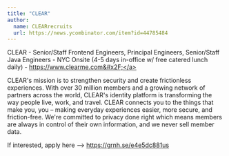 ```yaml
---
title: "CLEAR"
author:
  name: CLEARrecruits
  url: https://news.ycombinator.com/item?id=44785484
---
```


<JobNavigation />

CLEAR - Senior&#x2F;Staff Frontend Engineers, Principal Engineers, Senior&#x2F;Staff Java Engineers - NYC Onsite (4-5 days in-office w&#x2F; free catered lunch daily) - <a href="https:&#x2F;&#x2F;www.clearme.com&#x2F;" rel="nofollow">https:&#x2F;&#x2F;www.clearme.com&#x2F;</a>

CLEAR&#x27;s mission is to strengthen security and create frictionless experiences. With over 30 million members and a growing network of partners across the world, CLEAR&#x27;s identity platform is transforming the way people live, work, and travel. CLEAR connects you to the things that make you, you – making everyday experiences easier, more secure, and friction-free. We&#x27;re committed to privacy done right which means members are always in control of their own information, and we never sell member data.

If interested, apply here --&gt; <a href="https:&#x2F;&#x2F;grnh.se&#x2F;e4e5dc881us" rel="nofollow">https:&#x2F;&#x2F;grnh.se&#x2F;e4e5dc881us</a>
<JobApplication />
